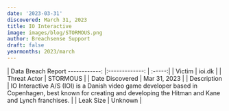 ```yaml
---
date: '2023-03-31'
discovered: March 31, 2023
title: IO Interactive
image: images/blog/STORMOUS.png
author: Breachsense Support
draft: false
yearmonths: 2023/march
---
```



| Data Breach Report
------------:     |:-------------:    | :-----:|
| Victim      |  ioi.dk    | 
| Threat Actor      | STORMOUS      | 
| Date Discovered      | Mar 31, 2023      | 
| Description      | IO Interactive A/S (IOI) is a Danish video game developer based in Copenhagen, best known for creating and developing the Hitman and Kane and Lynch franchises.      | 
| Leak Size      | Unknown      | 

